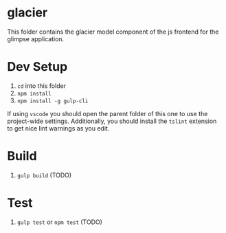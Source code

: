 glacier
=======

This folder contains the glacier model component of the js frontend for the glimpse application.

Dev Setup
=====

1. `cd` into this folder
2. `npm install`
3. `npm install -g gulp-cli`

If using `vscode` you should open the parent folder of this one to use the project-wide settings. Additionally, you should install the `tslint` extension to get nice lint warnings as you edit.

Build
=====
1. `gulp build` (TODO)

Test
=====
1. `gulp test` or `npm test` (TODO)


